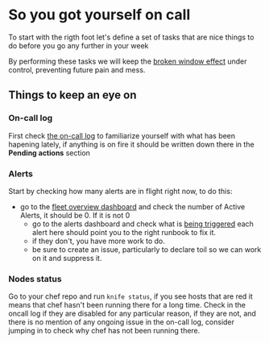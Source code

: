 # So you got yourself on call

To start with the rigth foot let's define a set of tasks that are nice things to do before you go any further in your week

By performing these tasks we will keep the [broken window effect](https://en.wikipedia.org/wiki/Broken_windows_theory) under control, preventing future pain and mess.

## Things to keep an eye on

### On-call log

First check [the on-call log](https://docs.google.com/document/d/1nWDqjzBwzYecn9Dcl4hy1s4MLng_uMq-8yGRMxtgK6M/edit#heading=h.nmt24c52ggf5) to familiarize yourself with what has been hapening lately, if anything is on fire it should be written down there in the **Pending actions** section

### Alerts

Start by checking how many alerts are in flight right now, to do this:

- go to the [fleet overview dashboard](https://performance.gitlab.net/dashboard/db/fleet-overview) and check the number of Active Alerts, it should be 0. If it is not 0
  - go to the alerts dashboard and check what is [being triggered](https://prometheus.gitlab.com/alerts) each alert here should point you to the right runbook to fix it.
  - if they don't, you have more work to do.
  - be sure to create an issue, particularly to declare toil so we can work on it and suppress it.

### Nodes status

Go to your chef repo and run `knife status`, if you see hosts that are red it means that chef hasn't been running there for a long time. Check in the oncall log if they are disabled for any particular reason, if they are not, and there is no mention of any ongoing issue in the on-call log, consider jumping in to check why chef has not been running there.
